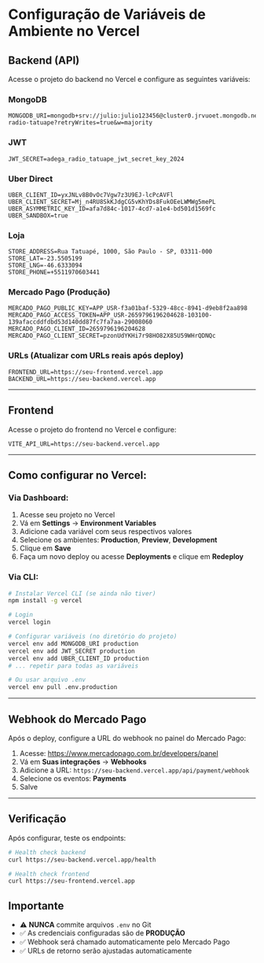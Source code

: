 # Configuração de Variáveis de Ambiente no Vercel

## Backend (API)

Acesse o projeto do backend no Vercel e configure as seguintes variáveis:

### MongoDB
```
MONGODB_URI=mongodb+srv://julio:julio123456@cluster0.jrvuoet.mongodb.net/adega-radio-tatuape?retryWrites=true&w=majority
```

### JWT
```
JWT_SECRET=adega_radio_tatuape_jwt_secret_key_2024
```

### Uber Direct
```
UBER_CLIENT_ID=yxJNLv8B0vOc7Vgw7z3U9EJ-lcPcAVFl
UBER_CLIENT_SECRET=Mj_n4RU8SkKJdgCG5vKhYDs8FukOEeLWMWg5mePL
UBER_ASYMMETRIC_KEY_ID=afa7d84c-1017-4cd7-a1e4-bd501d1569fc
UBER_SANDBOX=true
```

### Loja
```
STORE_ADDRESS=Rua Tatuapé, 1000, São Paulo - SP, 03311-000
STORE_LAT=-23.5505199
STORE_LNG=-46.6333094
STORE_PHONE=+5511970603441
```

### Mercado Pago (Produção)
```
MERCADO_PAGO_PUBLIC_KEY=APP_USR-f3a01baf-5329-48cc-8941-d9eb8f2aa898
MERCADO_PAGO_ACCESS_TOKEN=APP_USR-2659796196204628-103100-139afaccddfdbd53d140dd87fc7fa7aa-29008060
MERCADO_PAGO_CLIENT_ID=2659796196204628
MERCADO_PAGO_CLIENT_SECRET=pzonUdYKHi7r98HO82X85U59WHrQDNQc
```

### URLs (Atualizar com URLs reais após deploy)
```
FRONTEND_URL=https://seu-frontend.vercel.app
BACKEND_URL=https://seu-backend.vercel.app
```

---

## Frontend

Acesse o projeto do frontend no Vercel e configure:

```
VITE_API_URL=https://seu-backend.vercel.app
```

---

## Como configurar no Vercel:

### Via Dashboard:
1. Acesse seu projeto no Vercel
2. Vá em **Settings** → **Environment Variables**
3. Adicione cada variável com seus respectivos valores
4. Selecione os ambientes: **Production**, **Preview**, **Development**
5. Clique em **Save**
6. Faça um novo deploy ou acesse **Deployments** e clique em **Redeploy**

### Via CLI:
```bash
# Instalar Vercel CLI (se ainda não tiver)
npm install -g vercel

# Login
vercel login

# Configurar variáveis (no diretório do projeto)
vercel env add MONGODB_URI production
vercel env add JWT_SECRET production
vercel env add UBER_CLIENT_ID production
# ... repetir para todas as variáveis

# Ou usar arquivo .env
vercel env pull .env.production
```

---

## Webhook do Mercado Pago

Após o deploy, configure a URL do webhook no painel do Mercado Pago:

1. Acesse: https://www.mercadopago.com.br/developers/panel
2. Vá em **Suas integrações** → **Webhooks**
3. Adicione a URL: `https://seu-backend.vercel.app/api/payment/webhook`
4. Selecione os eventos: **Payments**
5. Salve

---

## Verificação

Após configurar, teste os endpoints:

```bash
# Health check backend
curl https://seu-backend.vercel.app/health

# Health check frontend
curl https://seu-frontend.vercel.app
```

## Importante

- ⚠️ **NUNCA** commite arquivos `.env` no Git
- ✅ As credenciais configuradas são de **PRODUÇÃO**
- ✅ Webhook será chamado automaticamente pelo Mercado Pago
- ✅ URLs de retorno serão ajustadas automaticamente
